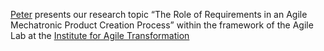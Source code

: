 ---
---

[Peter]({{'members/hehenberger'}}) presents our research topic “The Role of Requirements in an Agile Mechatronic Product Creation Process” within the framework of the Agile Lab at the [Institute for Agile Transformation ](https://www.iat-fhooe.at/events/)